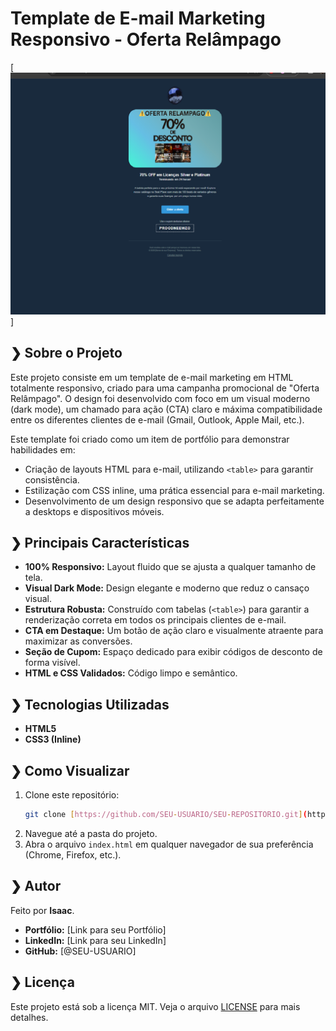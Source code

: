 # Template de E-mail Marketing Responsivo - Oferta Relâmpago

[![Demonstração do Template de E-mail](capa.png)]
## ❯ Sobre o Projeto

Este projeto consiste em um template de e-mail marketing em HTML totalmente responsivo, criado para uma campanha promocional de "Oferta Relâmpago". O design foi desenvolvido com foco em um visual moderno (dark mode), um chamado para ação (CTA) claro e máxima compatibilidade entre os diferentes clientes de e-mail (Gmail, Outlook, Apple Mail, etc.).

Este template foi criado como um item de portfólio para demonstrar habilidades em:
-   Criação de layouts HTML para e-mail, utilizando `<table>` para garantir consistência.
-   Estilização com CSS inline, uma prática essencial para e-mail marketing.
-   Desenvolvimento de um design responsivo que se adapta perfeitamente a desktops e dispositivos móveis.

## ❯ Principais Características

-   **100% Responsivo:** Layout fluido que se ajusta a qualquer tamanho de tela.
-   **Visual Dark Mode:** Design elegante e moderno que reduz o cansaço visual.
-   **Estrutura Robusta:** Construído com tabelas (`<table>`) para garantir a renderização correta em todos os principais clientes de e-mail.
-   **CTA em Destaque:** Um botão de ação claro e visualmente atraente para maximizar as conversões.
-   **Seção de Cupom:** Espaço dedicado para exibir códigos de desconto de forma visível.
-   **HTML e CSS Validados:** Código limpo e semântico.

## ❯ Tecnologias Utilizadas

-   **HTML5**
-   **CSS3 (Inline)**

## ❯ Como Visualizar

1.  Clone este repositório:
    ```sh
    git clone [https://github.com/SEU-USUARIO/SEU-REPOSITORIO.git](https://github.com/SEU-USUARIO/SEU-REPOSITORIO.git)
    ```
2.  Navegue até a pasta do projeto.
3.  Abra o arquivo `index.html` em qualquer navegador de sua preferência (Chrome, Firefox, etc.).

## ❯ Autor

Feito por **Isaac**.

-   **Portfólio:** [Link para seu Portfólio]
-   **LinkedIn:** [Link para seu LinkedIn]
-   **GitHub:** [@SEU-USUARIO]

## ❯ Licença

Este projeto está sob a licença MIT. Veja o arquivo [LICENSE](LICENSE) para mais detalhes.
